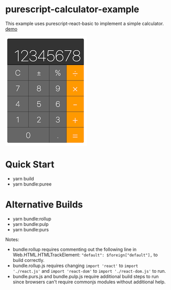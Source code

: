 # purescript-calculator-example

This example uses purescript-react-basic to implement a simple calculator. [demo](https://kevinbarabash.github.io/purescript-calculator-example/)

![calculator](calculator.png)

# Quick Start

- yarn build
- yarn bundle:puree

# Alternative Builds

- yarn bundle:rollup
- yarn bundle:pulp
- yarn bundle:purs

Notes: 
- bundle:rollup requires commenting out the following line in
  Web.HTML.HTMLTrackElement: `"default": $foreign["default"],` to build correctly.
- bundle.rollup.js requires changing `import 'react'` to `import './react.js'` and
  `import 'react-dom'` to `import './react-dom.js'` to run.
- bundle.purs.js and bundle.pulp.js require additional build steps to run since
  browsers can't require commonjs modules without additional help.
